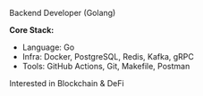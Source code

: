 Backend Developer (Golang) 

**Core Stack:**
- Language: Go
- Infra: Docker, PostgreSQL, Redis, Kafka, gRPC
- Tools: GitHub Actions, Git, Makefile, Postman

 Interested in Blockchain & DeFi
